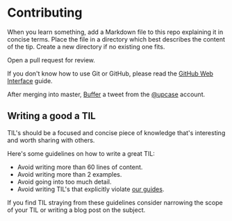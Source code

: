 # Contributing

When you learn something,
add a Markdown file to
this repo explaining it in concise terms.
Place the file in a directory
which best describes
the content of the tip.
Create a new directory if no existing one fits.

Open a pull request for review.

If you don't know how to use Git or GitHub, please read the [GitHub Web Interface](/github-web-interface.md) guide.

After merging into master,
[Buffer](https://bufferapp.com) a tweet from the
[@upcase](https://twitter.com/upcase) account.


## Writing a good a TIL

TIL's should be a focused and concise piece of knowledge that's interesting and
worth sharing with others.

Here's some guidelines on how to write a great TIL:

* Avoid writing more than 60 lines of content.
* Avoid writing more than 2 examples.
* Avoid going into too much detail.
* Avoid writing TIL's that explicitly violate [our guides].

If you find TIL straying from these guidelines consider narrowing the scope of
your TIL or writing a blog post on the subject.

[our guides]: https://github.com/thoughtbot/guides
